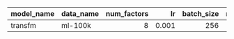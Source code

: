 | model_name   | data_name   |   num_factors |    lr |   batch_size |   num_epochs |   lin_reg |   emb_reg |   trans_reg | partition_method   | use_gpu   | override   |   train_loss |   valid_loss |
|:-------------|:------------|--------------:|------:|-------------:|-------------:|----------:|----------:|------------:|:-------------------|:----------|:-----------|-------------:|-------------:|
| transfm      | ml-100k     |             8 | 0.001 |          256 |            2 |         0 |         0 |           0 | classic            | True      | False      |          nan |          nan |